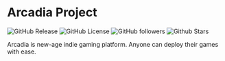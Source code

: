 
# Arcadia Project

![GitHub Release](https://img.shields.io/github/v/release/odin-store/native) ![GitHub License](https://img.shields.io/github/license/odin-store/.github) ![GitHub followers](https://img.shields.io/github/followers/odin-store) ![Github Stars](https://img.shields.io/github/stars/odin-store)

Arcadia is new-age indie gaming platform.
Anyone can deploy their games with ease.
